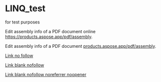 # LINQ_test
for test purposes

Edit assembly info of a PDF document online https://products.aspose.app/pdf/assembly.

Edit assembly info of a PDF document [products.aspose.app/pdf/assembly](https://products.aspose.app/pdf/assembly).

<p><a href="/" rel="nofollow">Link no follow</a></p>
<p><a href="/" target="_blank" rel="noopener noreferrer">Link blank nofollow</a></p>
<p><a href="/" target="_blank" rel="noopener noreferrer">Link blank nofollow noreferrer noopener</a></p>
